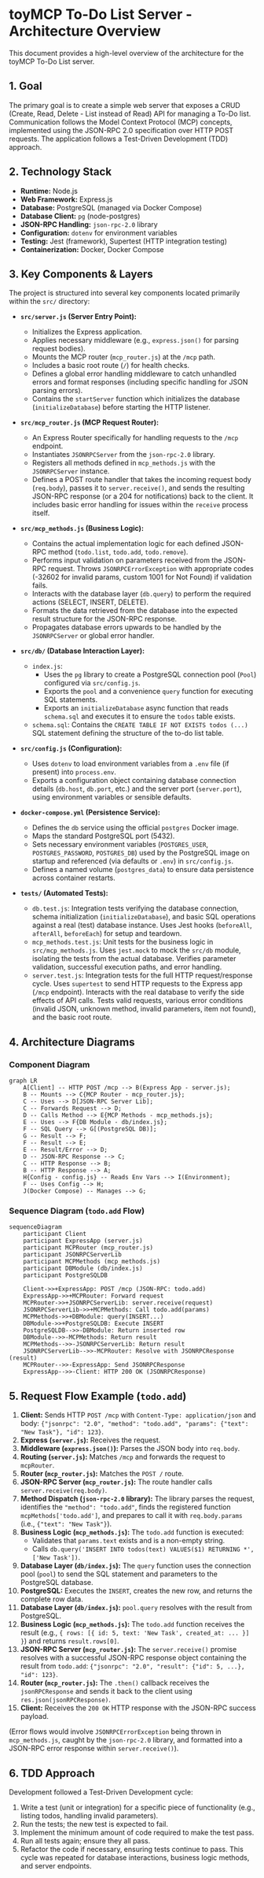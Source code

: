 # toyMCP To-Do List Server - Architecture Overview

This document provides a high-level overview of the architecture for the toyMCP To-Do List server.

## 1. Goal

The primary goal is to create a simple web server that exposes a CRUD (Create, Read, Delete - List instead of Read) API for managing a To-Do list. Communication follows the Model Context Protocol (MCP) concepts, implemented using the JSON-RPC 2.0 specification over HTTP POST requests. The application follows a Test-Driven Development (TDD) approach.

## 2. Technology Stack

*   **Runtime:** Node.js
*   **Web Framework:** Express.js
*   **Database:** PostgreSQL (managed via Docker Compose)
*   **Database Client:** `pg` (node-postgres)
*   **JSON-RPC Handling:** `json-rpc-2.0` library
*   **Configuration:** `dotenv` for environment variables
*   **Testing:** Jest (framework), Supertest (HTTP integration testing)
*   **Containerization:** Docker, Docker Compose

## 3. Key Components & Layers

The project is structured into several key components located primarily within the `src/` directory:

*   **`src/server.js` (Server Entry Point):**
    *   Initializes the Express application.
    *   Applies necessary middleware (e.g., `express.json()` for parsing request bodies).
    *   Mounts the MCP router (`mcp_router.js`) at the `/mcp` path.
    *   Includes a basic root route (`/`) for health checks.
    *   Defines a global error handling middleware to catch unhandled errors and format responses (including specific handling for JSON parsing errors).
    *   Contains the `startServer` function which initializes the database (`initializeDatabase`) before starting the HTTP listener.

*   **`src/mcp_router.js` (MCP Request Router):**
    *   An Express Router specifically for handling requests to the `/mcp` endpoint.
    *   Instantiates `JSONRPCServer` from the `json-rpc-2.0` library.
    *   Registers all methods defined in `mcp_methods.js` with the `JSONRPCServer` instance.
    *   Defines a POST route handler that takes the incoming request body (`req.body`), passes it to `server.receive()`, and sends the resulting JSON-RPC response (or a 204 for notifications) back to the client. It includes basic error handling for issues within the `receive` process itself.

*   **`src/mcp_methods.js` (Business Logic):**
    *   Contains the actual implementation logic for each defined JSON-RPC method (`todo.list`, `todo.add`, `todo.remove`).
    *   Performs input validation on parameters received from the JSON-RPC request. Throws `JSONRPCErrorException` with appropriate codes (-32602 for invalid params, custom 1001 for Not Found) if validation fails.
    *   Interacts with the database layer (`db.query`) to perform the required actions (SELECT, INSERT, DELETE).
    *   Formats the data retrieved from the database into the expected result structure for the JSON-RPC response.
    *   Propagates database errors upwards to be handled by the `JSONRPCServer` or global error handler.

*   **`src/db/` (Database Interaction Layer):**
    *   `index.js`:
        *   Uses the `pg` library to create a PostgreSQL connection pool (`Pool`) configured via `src/config.js`.
        *   Exports the `pool` and a convenience `query` function for executing SQL statements.
        *   Exports an `initializeDatabase` async function that reads `schema.sql` and executes it to ensure the `todos` table exists.
    *   `schema.sql`: Contains the `CREATE TABLE IF NOT EXISTS todos (...)` SQL statement defining the structure of the to-do list table.

*   **`src/config.js` (Configuration):**
    *   Uses `dotenv` to load environment variables from a `.env` file (if present) into `process.env`.
    *   Exports a configuration object containing database connection details (`db.host`, `db.port`, etc.) and the server port (`server.port`), using environment variables or sensible defaults.

*   **`docker-compose.yml` (Persistence Service):**
    *   Defines the `db` service using the official `postgres` Docker image.
    *   Maps the standard PostgreSQL port (5432).
    *   Sets necessary environment variables (`POSTGRES_USER`, `POSTGRES_PASSWORD`, `POSTGRES_DB`) used by the PostgreSQL image on startup and referenced (via defaults or `.env`) in `src/config.js`.
    *   Defines a named volume (`postgres_data`) to ensure data persistence across container restarts.

*   **`tests/` (Automated Tests):**
    *   `db.test.js`: Integration tests verifying the database connection, schema initialization (`initializeDatabase`), and basic SQL operations against a real (test) database instance. Uses Jest hooks (`beforeAll`, `afterAll`, `beforeEach`) for setup and teardown.
    *   `mcp_methods.test.js`: Unit tests for the business logic in `src/mcp_methods.js`. Uses `jest.mock` to mock the `src/db` module, isolating the tests from the actual database. Verifies parameter validation, successful execution paths, and error handling.
    *   `server.test.js`: Integration tests for the full HTTP request/response cycle. Uses `supertest` to send HTTP requests to the Express app (`/mcp` endpoint). Interacts with the real database to verify the side effects of API calls. Tests valid requests, various error conditions (invalid JSON, unknown method, invalid parameters, item not found), and the basic root route.

## 4. Architecture Diagrams

### Component Diagram

```mermaid
graph LR
    A[Client] -- HTTP POST /mcp --> B(Express App - server.js);
    B -- Mounts --> C{MCP Router - mcp_router.js};
    C -- Uses --> D[JSON-RPC Server Lib];
    C -- Forwards Request --> D;
    D -- Calls Method --> E{MCP Methods - mcp_methods.js};
    E -- Uses --> F{DB Module - db/index.js};
    F -- SQL Query --> G[(PostgreSQL DB)];
    G -- Result --> F;
    F -- Result --> E;
    E -- Result/Error --> D;
    D -- JSON-RPC Response --> C;
    C -- HTTP Response --> B;
    B -- HTTP Response --> A;
    H{Config - config.js} -- Reads Env Vars --> I(Environment);
    F -- Uses Config --> H;
    J(Docker Compose) -- Manages --> G;
```

### Sequence Diagram (`todo.add` Flow)

```mermaid
sequenceDiagram
    participant Client
    participant ExpressApp (server.js)
    participant MCPRouter (mcp_router.js)
    participant JSONRPCServerLib
    participant MCPMethods (mcp_methods.js)
    participant DBModule (db/index.js)
    participant PostgreSQLDB

    Client->>+ExpressApp: POST /mcp (JSON-RPC: todo.add)
    ExpressApp->>+MCPRouter: Forward request
    MCPRouter->>+JSONRPCServerLib: server.receive(request)
    JSONRPCServerLib->>+MCPMethods: Call todo.add(params)
    MCPMethods->>+DBModule: query(INSERT...)
    DBModule->>+PostgreSQLDB: Execute INSERT
    PostgreSQLDB-->>-DBModule: Return inserted row
    DBModule-->>-MCPMethods: Return result
    MCPMethods-->>-JSONRPCServerLib: Return result
    JSONRPCServerLib-->>-MCPRouter: Resolve with JSONRPCResponse (result)
    MCPRouter-->>-ExpressApp: Send JSONRPCResponse
    ExpressApp-->>-Client: HTTP 200 OK (JSONRPCResponse)

```

## 5. Request Flow Example (`todo.add`)

1.  **Client:** Sends HTTP `POST /mcp` with `Content-Type: application/json` and body: `{"jsonrpc": "2.0", "method": "todo.add", "params": {"text": "New Task"}, "id": 123}`.
2.  **Express (`server.js`):** Receives the request.
3.  **Middleware (`express.json()`):** Parses the JSON body into `req.body`.
4.  **Routing (`server.js`):** Matches `/mcp` and forwards the request to `mcpRouter`.
5.  **Router (`mcp_router.js`):** Matches the `POST /` route.
6.  **JSON-RPC Server (`mcp_router.js`):** The route handler calls `server.receive(req.body)`.
7.  **Method Dispatch (`json-rpc-2.0` library):** The library parses the request, identifies the `"method": "todo.add"`, finds the registered function `mcpMethods['todo.add']`, and prepares to call it with `req.body.params` (i.e., `{"text": "New Task"}`).
8.  **Business Logic (`mcp_methods.js`):** The `todo.add` function is executed:
    *   Validates that `params.text` exists and is a non-empty string.
    *   Calls `db.query('INSERT INTO todos(text) VALUES($1) RETURNING *', ['New Task'])`.
9.  **Database Layer (`db/index.js`):** The `query` function uses the connection pool (`pool`) to send the SQL statement and parameters to the PostgreSQL database.
10. **PostgreSQL:** Executes the `INSERT`, creates the new row, and returns the complete row data.
11. **Database Layer (`db/index.js`):** `pool.query` resolves with the result from PostgreSQL.
12. **Business Logic (`mcp_methods.js`):** The `todo.add` function receives the result (e.g., `{ rows: [{ id: 5, text: 'New Task', created_at: ... }] }`) and returns `result.rows[0]`.
13. **JSON-RPC Server (`mcp_router.js`):** The `server.receive()` promise resolves with a successful JSON-RPC response object containing the result from `todo.add`: `{"jsonrpc": "2.0", "result": {"id": 5, ...}, "id": 123}`.
14. **Router (`mcp_router.js`):** The `.then()` callback receives the `jsonRPCResponse` and sends it back to the client using `res.json(jsonRPCResponse)`.
15. **Client:** Receives the `200 OK` HTTP response with the JSON-RPC success payload.

(Error flows would involve `JSONRPCErrorException` being thrown in `mcp_methods.js`, caught by the `json-rpc-2.0` library, and formatted into a JSON-RPC error response within `server.receive()`).

## 6. TDD Approach

Development followed a Test-Driven Development cycle:
1.  Write a test (unit or integration) for a specific piece of functionality (e.g., listing todos, handling invalid parameters).
2.  Run the tests; the new test is expected to fail.
3.  Implement the minimum amount of code required to make the test pass.
4.  Run all tests again; ensure they all pass.
5.  Refactor the code if necessary, ensuring tests continue to pass.
This cycle was repeated for database interactions, business logic methods, and server endpoints. 